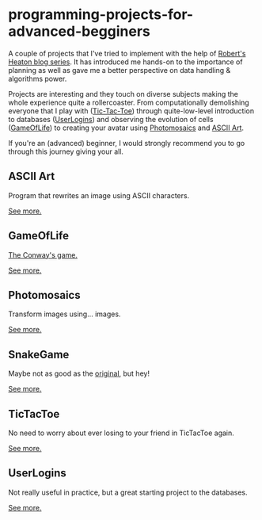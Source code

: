 # programming-projects-for-advanced-begginers
A couple of projects that I've tried to implement with the help of [Robert's Heaton blog series](https://robertheaton.com/2018/12/08/programming-projects-for-advanced-beginners/). It has introduced me hands-on to the importance of planning as well as gave me a better perspective on data handling & algorithms power.

Projects are interesting and they touch on diverse subjects making the whole experience quite a rollercoaster. From computationally demolishing everyone that I play with ([Tic-Tac-Toe](https://github.com/IceMajor2/programming-projects-for-advanced-begginers/tree/main/TicTacToe)) through quite-low-level introduction to databases ([UserLogins](https://github.com/IceMajor2/programming-projects-for-advanced-begginers/tree/main/UserLogins)) and observing the evolution of cells ([GameOfLife](https://github.com/IceMajor2/programming-projects-for-advanced-begginers/tree/main/GameOfLife)) to creating your avatar using [Photomosaics](https://github.com/IceMajor2/programming-projects-for-advanced-begginers/tree/main/Photomosaics) and [ASCII Art](https://github.com/IceMajor2/programming-projects-for-advanced-begginers/tree/main/ASCIIArt).

If you're an (advanced) beginner, I would strongly recommend you to go through this journey giving your all.

## ASCII Art
Program that rewrites an image using ASCII characters.

[See more.](https://github.com/IceMajor2/programming-projects-for-advanced-begginers/tree/main/ASCIIArt)

## GameOfLife
[The Conway's game.](https://en.wikipedia.org/wiki/Conway%27s_Game_of_Life)

[See more.](https://github.com/IceMajor2/programming-projects-for-advanced-begginers/tree/main/GameOfLife)

## Photomosaics
Transform images using... images.

[See more.](https://github.com/IceMajor2/programming-projects-for-advanced-begginers/tree/main/Photomosaics)

## SnakeGame
Maybe not as good as the [original](https://en.wikipedia.org/wiki/Snake_(video_game_genre)), but hey!

[See more.](https://github.com/IceMajor2/programming-projects-for-advanced-begginers/tree/main/SnakeGame)

## TicTacToe
No need to worry about ever losing to your friend in TicTacToe again.

[See more.](https://github.com/IceMajor2/programming-projects-for-advanced-begginers/tree/main/TicTacToe)

## UserLogins
Not really useful in practice, but a great starting project to the databases.

[See more.](https://github.com/IceMajor2/programming-projects-for-advanced-begginers/tree/main/UserLogins)
